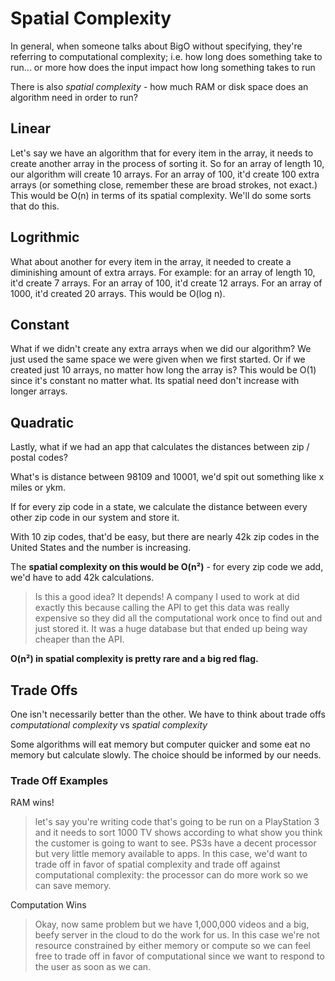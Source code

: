 # Spatial Complexity

In general, when someone talks about BigO without specifying, they're referring to computational complexity; i.e. how long does something take to run... or more how does the input impact how long something takes to run

There is also _spatial complexity_ - how much RAM or disk space does an algorithm need in order to run?

## Linear

Let's say we have an algorithm that for every item in the array, it needs to create another array in the process of sorting it. So for an array of length 10, our algorithm will create 10 arrays. For an array of 100, it'd create 100 extra arrays (or something close, remember these are broad strokes, not exact.) This would be O(n) in terms of its spatial complexity. We'll do some sorts that do this.

## Logrithmic

What about another for every item in the array, it needed to create a diminishing amount of extra arrays. For example: for an array of length 10, it'd create 7 arrays. For an array of 100, it'd create 12 arrays. For an array of 1000, it'd created 20 arrays. This would be O(log n).

## Constant

What if we didn't create any extra arrays when we did our algorithm? We just used the same space we were given when we first started. Or if we created just 10 arrays, no matter how long the array is? This would be O(1) since it's constant no matter what. Its spatial need don't increase with longer arrays.

## Quadratic

Lastly, what if we had an app that calculates the distances between zip / postal codes?

What's is distance between 98109 and 10001, we'd spit out something like x miles or ykm.

If for every zip code in a state, we calculate the distance between every other zip code in our system and store it.

With 10 zip codes, that'd be easy, but there are nearly 42k zip codes in the United States and the number is increasing.

The **spatial complexity on this would be O(n²)** - for every zip code we add, we'd have to add 42k calculations.

> Is this a good idea? It depends! A company I used to work at did exactly this because calling the API to get this data was really expensive so they did all the computational work once to find out and just stored it. It was a huge database but that ended up being way cheaper than the API.

**O(n²) in spatial complexity is pretty rare and a big red flag.**

## Trade Offs

One isn't necessarily better than the other. We have to think about trade offs _computational complexity_ vs _spatial complexity_

Some algorithms will eat memory but computer quicker and some eat no memory but calculate slowly. The choice should be informed by our needs.

### Trade Off Examples

RAM wins!

> let's say you're writing code that's going to be run on a PlayStation 3 and it needs to sort 1000 TV shows according to what show you think the customer is going to want to see. PS3s have a decent processor but very little memory available to apps. In this case, we'd want to trade off in favor of spatial complexity and trade off against computational complexity: the processor can do more work so we can save memory.

Computation Wins

> Okay, now same problem but we have 1,000,000 videos and a big, beefy server in the cloud to do the work for us. In this case we're not resource constrained by either memory or compute so we can feel free to trade off in favor of computational since we want to respond to the user as soon as we can.
